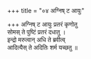 +++
title = "०४ अग्निष् ट आयुः"

+++
अग्निष् ट आयुः प्रतरं कृणोतु  
सोमस् ते पुष्टिं प्रतरं दधातु ।  
इन्द्रो मरुत्वान् अधि ते ब्रवीत्व्  
आदित्यैस् ते अदितिः शर्म यच्छतु ॥